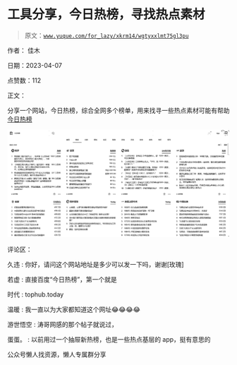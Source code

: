 # 工具分享，今日热榜，寻找热点素材

> 原文：[`www.yuque.com/for_lazy/xkrm14/wgtyxxlmt75gl3pu`](https://www.yuque.com/for_lazy/xkrm14/wgtyxxlmt75gl3pu)



作者： 佳木



日期：2023-04-07



点赞数：112



正文：



分享一个网站，今日热榜，综合全网多个榜单，用来找寻一些热点素材可能有帮助 [今日热榜](https://tophub.today/c/news)



![](img/e2fd49f1c9e74c2023ec89fe898726fd.png)



评论区：



久违 : 你好，请问这个网站地址是多少可以发一下吗，谢谢[玫瑰]



若虚 : 直接百度“今日热榜”，第一个就是



时代 : tophub.today



温暖 : 我一直以为大家都知道这个网址😂😂😂😂



游世悟空 : 涛哥网感的那个帖子就说过，



蛋蛋。 : 以前用过一个抽屉新热榜，也是一些热点基层的 app，挺有意思的



公众号懒人找资源，懒人专属群分享

